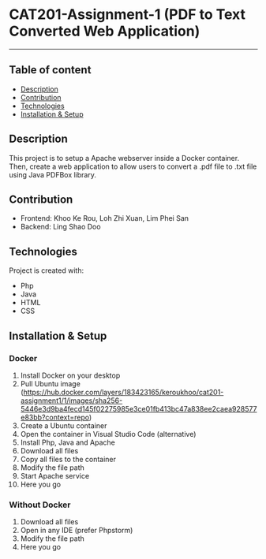 # CAT201-Assignment-1 (PDF to Text Converted Web Application)

----

## Table of content
* [Description](#Description)
* [Contribution](#Contribution)
* [Technologies](#Technologies)
* [Installation & Setup](#Installation&Setup)

## Description
This project is to setup a Apache webserver inside a Docker container. Then, create a web application 
to allow users to convert a .pdf file to .txt file using Java PDFBox library. 

## Contribution
* Frontend: Khoo Ke Rou, Loh Zhi Xuan, Lim Phei San
* Backend: Ling Shao Doo

## Technologies
Project is created with:
* Php
* Java
* HTML
* CSS

## Installation & Setup
### Docker
1. Install Docker on your desktop
2. Pull Ubuntu image (https://hub.docker.com/layers/183423165/keroukhoo/cat201-assignment1/1/images/sha256-5446e3d9ba4fecd145f02275985e3ce01fb413bc47a838ee2caea928577e83bb?context=repo)
3. Create a Ubuntu container
4. Open the container in Visual Studio Code (alternative)
5. Install Php, Java and Apache
6. Download all files
7. Copy all files to the container
8. Modify the file path
9. Start Apache service
10. Here you go

### Without Docker
1. Download all files
2. Open in any IDE (prefer Phpstorm)
3. Modify the file path
4. Here you go
